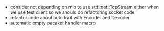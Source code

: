 - consider not depending on mio to use std::net::TcpStream either when we use test client so we should do refactoring socket code 
- refactor code about auto trait with Encoder and Decoder 
- automatic empty pacaket handler macro
